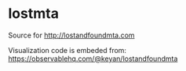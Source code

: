 # lostmta

Source for http://lostandfoundmta.com

Visualization code is embeded from: https://observablehq.com/@keyan/lostandfoundmta
